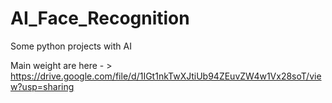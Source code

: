# AI_Face_Recognition
Some python projects with AI

Main weight are here - > https://drive.google.com/file/d/1IGt1nkTwXJtiUb94ZEuvZW4w1Vx28soT/view?usp=sharing
